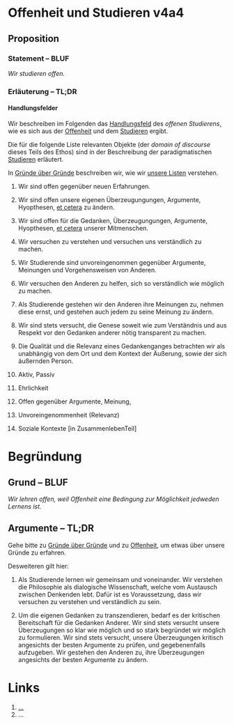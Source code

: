 <!---
   NAME - The NAME of this project is:
ethos

  FILE - The FILENAME of the current file is:
/v4a4.md

  CREATION - This project was CREATED on:
2017-01-28-16:15:00 UTC

  MODIFICATION - This project was last MODIFIED on:
2017-01-28-16:15:00 UTC

  VERSION - The current VERSION of this project is:
<git-commit-hash>-2017-01-28-16:15:00 UTC

  CREATOR(S) - This project was CREATED by:
Michael Czechowski, Martin Maga

  CONTACT - You can CONTACT the creator(s) or developer(s) of this project at:
E-Mail: mail@martinmaga.de

  COPYRIGHT - The COPYRIGHT holder of this project is:
COPYRIGHT (c) 2016 Martin Maga

  LICENSE - This project is LICENSED under the following license:
Martin Maga 2016 CC BY-SA 4.0 https://creativecommons.org

  SUBFILE – This is a SUBFILE! For more INFORMATION on this project go to:
/README.md
--->

# Offenheit und Studieren v4a4
## Proposition
### Statement – BLUF
*Wir studieren offen.*

### Erläuterung – TL;DR
#### Handlungsfelder
Wir beschreiben im Folgenden das [Handlungsfeld](../synopsis/reasons.md) des *offenen Studierens*, wie es sich aus der [Offenheit](../contents/values/v4_openness.md)
und dem [Studieren](../contents/actions/a4_study.md) ergibt.

Die für die folgende Liste relevanten Objekte (der *domain of discourse* dieses Teils des Ethos) sind in der Beschreibung der paradigmatischen [Studieren](../contents/actions/a4_study.md) erläutert.  

In [Gründe über Gründe](../synopsis/reasons.md) beschreiben wir, wie wir [unsere Listen](../synopsis/reasons.md) verstehen.

1. Wir sind offen gegenüber neuen Erfahrungen.

2. Wir sind offen unsere eigenen Überzeugungungen, Argumente, Hyopthesen, [et cetera](../contents/actions/a4_study.md) zu ändern.

3. Wir sind offen für die Gedanken, Überzeugungungen, Argumente, Hyopthesen, [et cetera](../contents/actions/a4_study.md) unserer Mitmenschen.

4. Wir versuchen zu verstehen und versuchen uns verständlich zu machen.

  1. Wir Studierende sind unvoreingenommen gegenüber Argumente, Meinungen und Vorgehensweisen von Anderen.

  2. Wir versuchen den Anderen zu helfen, sich so verständlich wie möglich zu machen.

  3. Als Studierende gestehen wir den Anderen ihre Meinungen zu, nehmen diese ernst, und gestehen auch jedem zu seine Meinung zu ändern.

  4. Wir sind stets versucht, die Genese soweit wie zum Verständnis und aus Respekt vor den Gedanken anderer nötig transparent zu machen.

5. Die Qualität und die Relevanz eines Gedankenganges betrachten wir als unabhängig von dem Ort und dem Kontext der Äußerung, sowie der sich äußernden Person.

1. Aktiv, Passiv
2. Ehrlichkeit
3. Offen gegenüber Argumente, Meinung,
4. Unvoreingenommenheit (Relevanz)
5. Soziale Kontexte [in ZusammenlebenTeil]

# Begründung
## Grund – BLUF
*Wir lehren offen, weil Offenheit eine Bedingung zur Möglichkeit jedweden Lernens ist.*

## Argumente – TL;DR
Gehe bitte zu [Gründe über Gründe](../contents/reasons/reasons.md) und zu [Offenheit](../contents/values/v4_openness.md), um etwas über unsere Gründe zu erfahren.

Desweiteren gilt hier:

1. Als Studierende lernen wir gemeinsam und voneinander.
Wir verstehen die Philosophie als dialogische Wissenschaft, welche vom Austausch zwischen Denkenden lebt.
Dafür ist es Voraussetzung, dass wir versuchen zu verstehen und verständlich zu sein.

2. Um die eigenen Gedanken zu transzendieren, bedarf es der kritischen Bereitschaft für die Gedanken Anderer.
Wir sind stets versucht unsere Überzeugungen so klar wie möglich und so stark begründet wir möglich zu formulieren.
Wir sind stets versucht, unsere Überzeugungen kritisch angesichts der besten Argumente zu prüfen, und gegebenenfalls aufzugeben.
Wir gestehen den Anderen zu, ihre Überzeugungen angesichts der besten Argumente zu ändern.

# Links
  1. […](…)
  2. …

